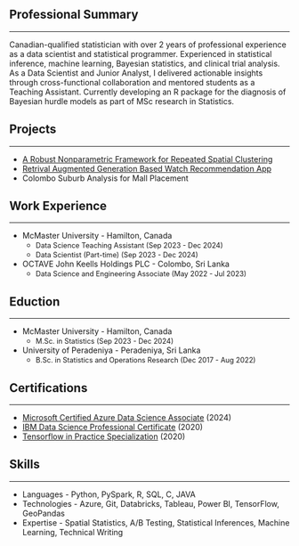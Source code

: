 ## Professional Summary
---------
Canadian-qualified statistician with over 2 years of professional experience as a data scientist and statistical programmer. Experienced in statistical inference, machine learning, Bayesian statistics, and clinical trial analysis. As a Data Scientist and Junior Analyst, I delivered actionable insights through cross-functional collaboration and mentored students as a Teaching Assistant. Currently developing an R package for the diagnosis of Bayesian hurdle models as part of MSc research in Statistics.

## Projects
---------
* [A Robust Nonparametric Framework for Repeated Spatial Clustering](https://rajithasenanayake.github.io/repeated-spatial-clustering/)
* [Retrival Augmented Generation Based Watch Recommendation App](https://getyouralpinist.streamlit.app/)
* Colombo Suburb Analysis for Mall Placement


## Work Experience
---------
* McMaster University - Hamilton, Canada
  - <span style="font-size:0.9em;">Data Science Teaching Assistant (Sep 2023 - Dec 2024)</span>
  - <span style="font-size:0.9em;">Data Scientist (Part-time) (Sep 2023 - Dec 2024)</span>
* OCTAVE John Keells Holdings PLC - Colombo, Sri Lanka
  - <span style="font-size:0.9em;">Data Science and Engineering Associate (May 2022 - Jul 2023)</span>
 
    
## Eduction
---------
* McMaster University - Hamilton, Canada
  - <span style="font-size:0.9em;">M.Sc. in Statistics (Sep 2023 - Dec 2024)</span>
* University of Peradeniya -  Peradeniya, Sri Lanka
  - <span style="font-size:0.9em;">B.Sc. in Statistics and Operations Research (Dec 2017 - Aug 2022)</span>
  

## Certifications
---------
* [Microsoft Certified Azure Data Science Associate](https://learn.microsoft.com/en-us/users/rajithasenanayake-0235/credentials/b254762fee0e13e?ref=https%3A%2F%2Fwww.linkedin.com%2F) (2024)
* [IBM Data Science Professional Certificate](https://www.credly.com/badges/6225cabf-ed85-40d3-9977-563cd4e36cf8) (2020)
* [Tensorflow in Practice Specialization](https://www.coursera.org/account/accomplishments/specialization/certificate/BG3DGR3QD5SY) (2020)

## Skills
---------
* Languages - Python, PySpark, R, SQL, C, JAVA
* Technologies - Azure, Git, Databricks, Tableau, Power BI, TensorFlow, GeoPandas
* Expertise - Spatial Statistics, A/B Testing, Statistical Inferences, Machine Learning, Technical Writing
